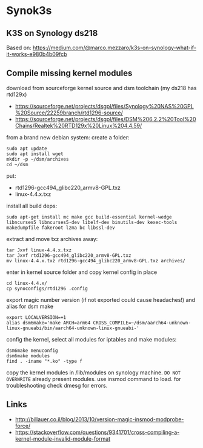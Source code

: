 # Synok3s
## K3S on Synology ds218

Based on: https://medium.com/@marco.mezzaro/k3s-on-synology-what-if-it-works-e980b4b09fcb

## Compile missing kernel modules

download from sourceforge kernel source and dsm toolchain (my ds218 has rtd129x)
- https://sourceforge.net/projects/dsgpl/files/Synology%20NAS%20GPL%20Source/22259branch/rtd1296-source/
- https://sourceforge.net/projects/dsgpl/files/DSM%206.2.2%20Tool%20Chains/Realtek%20RTD129x%20Linux%204.4.59/

from a brand new debian system:
create a folder:

```
sudo apt update
sudo apt install wget 
mkdir -p ~/dsm/archives 
cd ~/dsm
```
put:
- rtd1296-gcc494_glibc220_armv8-GPL.txz
- linux-4.4.x.txz

install all build deps:

```
sudo apt-get install mc make gcc build-essential kernel-wedge libncurses5 libncurses5-dev libelf-dev binutils-dev kexec-tools makedumpfile fakeroot lzma bc libssl-dev
```

extract and move txz archives away:

```
tar Jxvf linux-4.4.x.txz 
tar Jxvf rtd1296-gcc494_glibc220_armv8-GPL.txz 
mv linux-4.4.x.txz rtd1296-gcc494_glibc220_armv8-GPL.txz archives/
```

enter in kernel source folder and copy kernel config in place

```
cd linux-4.4.x/
cp synoconfigs/rtd1296 .config
```

export magic number version (if not exported could cause headaches!) and alias for dsm make

```
export LOCALVERSION=+1
alias dsm6make='make ARCH=arm64 CROSS_COMPILE=~/dsm/aarch64-unknown-linux-gnueabi/bin/aarch64-unknown-linux-gnueabi-'
```

config the kernel, select all modules for iptables and make modules:

```
dsm6make menuconfig
dsm6make modules
find . -iname "*.ko" -type f
```

copy the kernel modules in /lib/modules on synology machine. `DO NOT OVERWRITE` already present modules.
use insmod command to load.
for troubleshooting check dmesg for errors.


## Links

- http://billauer.co.il/blog/2013/10/version-magic-insmod-modprobe-force/
- https://stackoverflow.com/questions/9341701/cross-compiling-a-kernel-module-invalid-module-format